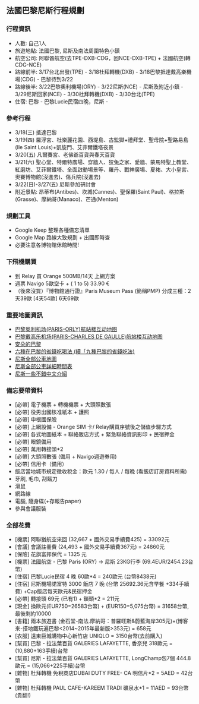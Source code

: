 
## 法國巴黎尼斯行程規劃

### 行程資訊

* 人數: 自己1人
* 旅遊地點: 法國巴黎, 尼斯及南法周圍特色小鎮
* 航空公司: 阿聯酋航空(去TPE-DXB-CDG，回NCE-DXB-TPE) + 法國航空(轉CDG-NCE) 
* 路線前半: 3/17台北出發(TPE) - 3/18杜拜轉機(DXB) - 3/18巴黎抵達戴高樂機場(CDG) - 巴黎待到3/22
* 路線後半: 3/22巴黎奧利機場(ORY) - 3/22尼斯(NCE) - 尼斯及附近小鎮 - 3/29尼斯回家(NCE) - 3/30杜拜轉機(DXB) - 3/30台北(TPE)
* 住宿: 巴黎 - 巴黎Lucie民宿四晚，尼斯 - 

### 參考行程

* 3/18(三) 抵達巴黎
* 3/19(四) 羅浮宮、杜樂麗花園、西堤島、古監獄+禮拜堂、聖母院+聖路易島(Ile Saint Louis)+凱旋門、艾菲爾鐵塔夜景
* 3/20(五) 凡爾賽宮、老佛爺百貨與春天百貨
* 3/21(六) 聖心堂、特爾特廣場、穿牆人、狡兔之家、愛牆、蒙馬特聖上教堂、紅磨坊、艾菲爾鐵塔、全面啟動場景等、羅丹、戰神廣場、夏祐、大小皇宮、奧賽博物館(沒進去)、傷兵院(沒進去)
* 3/22(日)-3/27(五) 尼斯參加研討會
* 附近景點: 昂蒂布(Antibes)、坎城(Cannes)、聖保羅(Saint Paul)、格拉斯(Grasse)、摩納哥(Manaco)、芒通(Menton)


### 規劃工具

* Google Keep 整理各種備忘清單
* Google Map 路線大致規劃 + 出國即時查
* 必要注意各博物館休館時間!


### 下飛機購買

* 到 Relay 買 Orange 500MB/14天 上網方案
* 週票 Navigo 5歐空卡 + ( 1 to 5) 33.90 €
* （後來沒買）『博物館通行證』Paris Museum Pass (簡稱PMP)  分成三種：2天39歐 [4天54歐] 6天69歐

### 重要地圖資訊

* [巴黎奥利机场(PARIS-ORLY)航站楼互动地图](http://www.aeroportsdeparis.fr/en/passengers/access/paris-orly/terminals-map)
* [巴黎戴高乐机场(PARIS-CHARLES DE GAULLE)航站楼互动地图](http://www.aeroportsdeparis.fr/en/passengers/access/paris-charles-de-gaulle/terminals-map)
* [安朵的巴黎](http://www.ideesdeparis.com/home/)
* [六種在巴黎的省錢吃喝法 (續「九種巴黎的省錢吃法)](http://sara2011.pixnet.net/blog/post/81133426)
* [尼斯全部公車地圖](http://en.nice.aeroport.fr/Passengers/DIRECTIONS-PARKING/Gestion-Bus-et-Navettes/Bus-lines)
* [尼斯全部公車詳細時間表](http://www.lignesdazur.com/horaires_ligne/?rub_code=6&laction=all)
* [尼斯一些不錯中文介紹](http://www.eurotravel.idv.tw/forum/simple/index.php?t18574.html)

### 備忘要帶資料

* [必帶] 電子機票 + 轉機機票 + 大頭照數張
* [必帶] 役男出國核准紙本 + 護照
* [必帶] 申根國保險
* [必帶] 上網設備 - Orange SIM 卡/ Relay購買序號後之儲值步驟方式
* [必帶] 各式地圖紙本 + 聯絡販店方式 + 緊急聯絡資訊影印 + 民宿押金
* [必帶] 眼鏡備用
* [必帶] 萬用轉接頭*2
* [必帶] 大頭照數張 (備用 + Navigo週遊券用)
* [必帶] 信用卡（備用）
* 飯店當地城市規定徵收稅金：歐元 1.30 / 每人 / 每晚 (看飯店訂房資料所需)
* 牙刷, 毛巾, 刮鬍刀
* 滑鼠
* 網路線
* 電腦, 隨身碟(+存報告paper)
* 參與會議服裝

### 全部花費
* [機票] 阿聯猶航空來回 (32,667 + 國外交易手續費425) = 33092元
* [會議] 會議註冊費 (24,493 + 國外交易手續費367元) = 24860元
* [保險] 花旗富邦保代 = 1325 元
* [機票] 法國航空 - 巴黎 Paris (ORY) -> 尼斯 23KG行李 (69.4EUR/2454.23台幣)
* [住宿] 巴黎Lucie民宿 4 晚 60歐*4 = 240歐元 (台幣8438元)
* [住宿] 尼斯機場諾富特 3000 飯店 7 晚 (台幣 25692.36元含早餐 +334手續費) +Cap飯店每天歐元&民宿押金
* [必帶] 轉接頭 69元 (已有1) + 鎖頭*2 = 211元
* [現金] 換歐元(EUR750=26583台幣) + (EUR150=5,075台幣) = 31658台幣, 最後剩約10000
* [書籍] 兩本旅遊書 (金石堂-南法.摩納哥：普羅旺斯&蔚藍海岸305元)+(博客來-搭地鐵玩遍巴黎<2014~2015年最新版>353元) = 658元
* [衣服] 遠東巨城購物中心新竹店 UNIQLO = 3150台幣(去前購入) 
* [幫買] 巴黎 - 拉法葉百貨 GALERIES LAFAYETTE, 香奈兒 318歐元 = (10,880+163手續)台幣
* [幫買] 尼斯 - 拉法葉百貨 GALERIES LAFAYETTE, LongChamp包7個 444.8歐元 = (15,066+225手續)台幣
* [雜物] 杜拜轉機 免稅商店DUBAI DUTY FREE- CA 明信片*2 = 5AED = 42台幣
* [雜物] 杜拜轉機 PAUL CAFE-KAREEM TRADI 礦泉水*1 = 11AED = 93台幣(貴翻!)
